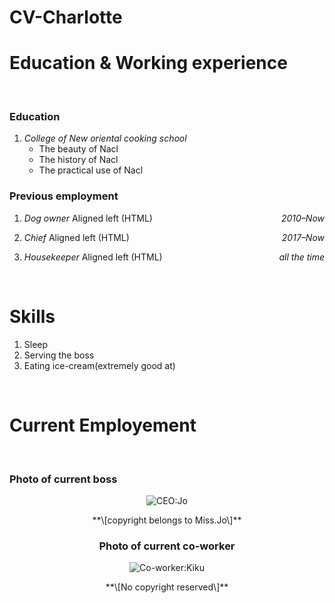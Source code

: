 CV-Charlotte
================

# Education & Working experience

<br>

### Education

1.  *College of New oriental cooking school*
    - The beauty of Nacl
    - The history of Nacl
    - The practical use of Nacl

### Previous employment

1.  *Dog owner* Aligned left (HTML) <span
    style="float:right">*2010–Now*</span>

2.  *Chief* Aligned left (HTML) <span
    style="float:right">*2017–Now*</span>

3.  *Housekeeper* Aligned left (HTML) <span style="float:right">*all the
    time*</span>

<br>

# Skills

1.  Sleep
2.  Serving the boss
3.  Eating ice-cream(extremely good at)

<br>

# Current Employement

<br>

### Photo of current boss

<center>

![CEO:Jo](/Users/charlotte/Desktop/Screen%20Shot%202023-02-03%20at%201.08.31%20PM.png)

<center>
**\[copyright belongs to Miss.Jo\]**
</center>

### Photo of current co-worker

<center>

![Co-worker:Kiku](/Users/charlotte/Desktop/Screen%20Shot%202023-02-03%20at%201.08.43%20PM.png)

<center>
**\[No copyright reserved\]**
</center>
